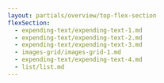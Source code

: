 ```yaml
---
layout: partials/overview/top-flex-section
flexSection:
  - expending-text/expending-text-1.md
  - expending-text/expending-text-2.md
  - expending-text/expending-text-3.md
  - images-grid/images-grid-1.md
  - expending-text/expending-text-4.md
  - list/list.md
---
```

